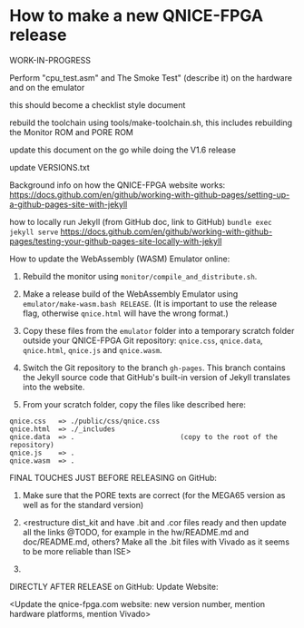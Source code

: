 How to make a new QNICE-FPGA release
====================================

WORK-IN-PROGRESS

Perform "cpu_test.asm" and The Smoke Test" (describe it) on the hardware and
on the emulator

this should become a checklist style document

rebuild the toolchain using tools/make-toolchain.sh, this includes rebuilding
the Monitor ROM and PORE ROM

update this document on the go while doing the V1.6 release

update VERSIONS.txt

Background info on how the QNICE-FPGA website works:
https://docs.github.com/en/github/working-with-github-pages/setting-up-a-github-pages-site-with-jekyll

how to locally run Jekyll (from GitHub doc, link to GitHub)
`bundle exec jekyll serve`
https://docs.github.com/en/github/working-with-github-pages/testing-your-github-pages-site-locally-with-jekyll


How to update the WebAssembly (WASM) Emulator online:

1. Rebuild the monitor using `monitor/compile_and_distribute.sh`.

2. Make a release build of the WebAssembly Emulator using
   `emulator/make-wasm.bash RELEASE`. (It is important to use the release
   flag, otherwise `qnice.html` will have the wrong format.)

3. Copy these files from the `emulator` folder into a temporary scratch
   folder outside your QNICE-FPGA Git repository: `qnice.css`, `qnice.data`,
   `qnice.html`, `qnice.js` and `qnice.wasm`.

4. Switch the Git repository to the branch `gh-pages`. This branch contains
   the Jekyll source code that GitHub's built-in version of Jekyll translates
   into the website.

5. From your scratch folder, copy the files like described here:

```
qnice.css   => ./public/css/qnice.css
qnice.html  => ./_includes
qnice.data  => .                          (copy to the root of the repository)
qnice.js    => .
qnice.wasm  => .
```

FINAL TOUCHES JUST BEFORE RELEASING on GitHub:

1. Make sure that the PORE texts are correct (for the MEGA65 version as well
as for the standard version)

2. <restructure dist_kit and have .bit and .cor files ready and then update
all the links @TODO, for example in the hw/README.md and doc/README.md,
others? Make all the .bit files with Vivado as it seems to be more reliable
than ISE>

3. <make sure to update the Getting Started section to reflect all the news
about ISE and Vivado and also about the platforms. Have also a MEGA65.bit
and a MEGA65.cor in the dist_kit and mention it in the Getting Started 
section>

DIRECTLY AFTER RELEASE on GitHub: Update Website:

<Update the qnice-fpga.com website: new version number, mention hardware
platforms, mention Vivado>
